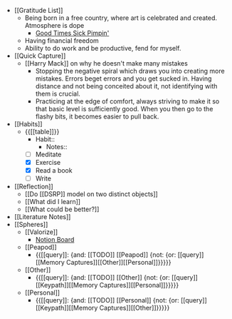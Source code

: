 - [[Gratitude List]]
    - Being born in a free country, where art is celebrated and created. Atmosphere is dope
        - [Good Times Sick Pimpin'](https://www.youtube.com/watch?v=JV9hglnkhNA)
    - Having financial freedom
    - Ability to do work and be productive, fend for myself.
- [[Quick Capture]]
    - [[Harry Mack]] on why he doesn't make many mistakes
        - Stopping the negative spiral which draws you into creating more mistakes. Errors beget errors and you get sucked in. Having distance and not being conceited about it, not identifying with them is crucial.
        - Practicing at the edge of comfort, always striving to make it so that basic level is sufficiently good. When you then go to the flashy bits, it becomes easier to pull back. 
- [[Habits]]
    - {{[[table]]}}
        - Habit::
            - Notes::
        - [ ] Meditate
        - [x] Exercise
        - [x] Read a book
        - [ ] Write
- [[Reflection]]
    - [[Do [[DSRP]] model on two distinct objects]]
    - [[What did I learn]]
    - [[What could be better?]]
- [[Literature Notes]]
- [[Spheres]] 
    - [[Valorize]]
        - [Notion Board](https://www.notion.so/59b8a1e9f91846d0ab94ae99b008a999?v=cfc35d56c3b8498783dea4d92146aa7d)
    - [[Peapod]]
        - {{[[query]]: {and: [[TODO]] [[Peapod]] {not: {or: [[query]][[Memory Captures]][[Other]][[Personal]]}}}}}
    - [[Other]]
        - {{[[query]]: {and: [[TODO]] [[Other]] {not: {or: [[query]][[Keypath]][[Memory Captures]][[Personal]]}}}}}
    - [[Personal]]
        - {{[[query]]: {and: [[TODO]] [[Personal]] {not: {or: [[query]][[Keypath]][[Memory Captures]][[Other]]}}}}}
